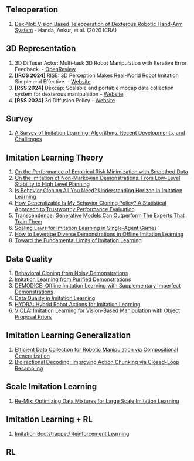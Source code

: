 ## Teleoperation

1. [DexPilot: Vision Based Teleoperation of Dexterous Robotic Hand-Arm System](https://arxiv.org/pdf/1910.03135) - Handa, Ankur, et al. (2020 ICRA)

## 3D Representation

1. 3D Diffuser Actor: Multi-task 3D Robot Manipulation with Iterative Error Feedback. - [OpenReview](https://openreview.net/forum?id=UnsLGUCynE)
2. **[IROS 2024]** RISE: 3D Perception Makes Real-World Robot Imitation Simple and Effective.  - [Website](https://rise-policy.github.io/)
3. **[RSS 2024]** Dexcap: Scalable and portable mocap data collection system for dexterous manipulation - [Website](https://dex-cap.github.io/)
4. **[RSS 2024]**  3d Diffusion Policy - [Website](https://3d-diffusion-policy.github.io/)

## Survey

1. [A Survey of Imitation Learning: Algorithms, Recent Developments, and Challenges](https://arxiv.org/pdf/2309.02473#page=1.93)

## Imitation Learning Theory

1. [On the Performance of Empirical Risk Minimization with Smoothed Data](https://arxiv.org/pdf/2402.14987)
2. [On the Imitation of Non-Markovian Demonstrations: From Low-Level Stability to High Level Planning](https://openreview.net/pdf?id=ZRQMCuIAcZ)
3. [Is Behavior Cloning All You Need? Understanding Horizon in Imitation Learning](https://arxiv.org/pdf/2407.15007v1)
4. [How Generalizable Is My Behavior Cloning Policy? A Statistical Approach to Trustworthy Performance Evaluation](https://arxiv.org/pdf/2405.05439)
5. [Transcendence: Generative Models Can Outperform The Experts That Train Them](https://arxiv.org/pdf/2406.11741)
6. [Scaling Laws for Imitation Learning in Single-Agent Games](https://arxiv.org/pdf/2307.09423)
7. [How to Leverage Diverse Demonstrations in Offline Imitation Learning](https://arxiv.org/pdf/2405.17476)
8. [Toward the Fundamental Limits of Imitation Learning](https://proceedings.neurips.cc/paper_files/paper/2020/file/1e7875cf32d306989d80c14308f3a099-Paper.pdf)

## Data Quality

1. [Behavioral Cloning from Noisy Demonstrations](https://openreview.net/forum?id=zrT3HcsWSAt)
2. [Imitation Learning from Purified Demonstrations](https://yunke-wang.github.io)
3. [DEMODICE: Offline Imitation Learning with Supplementary Imperfect Demonstrations](https://openreview.net/pdf?id=BrPdX1bDZkQ)
4. [Data Quality in Imitation Learning](https://arxiv.org/abs/2306.02437)
5. [HYDRA: Hybrid Robot Actions for Imitation Learning]()
6. [VIOLA: Imitation Learning for Vision-Based Manipulation with Object Proposal Priors](https://arxiv.org/pdf/2210.11339)

## Imitation Learning Generalization

1. [Efficient Data Collection for Robotic Manipulation via Compositional Generalization](https://arxiv.org/pdf/2403.05110)
2. [Bidirectional Decoding: Improving Action Chunking via Closed-Loop Resampling](https://arxiv.org/abs/2408.17355)

## Scale Imitation Learning

1. [Re-Mix: Optimizing Data Mixtures for Large Scale Imitation Learning](https://arxiv.org/pdf/2408.14037)

## Imitation Learning + RL

1. [Imitation Bootstrapped Reinforcement Learning](https://arxiv.org/pdf/2311.02198)

## RL
